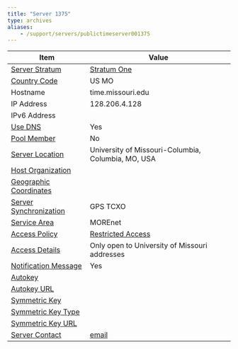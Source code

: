 ```yaml
---
title: "Server 1375"
type: archives
aliases:
    - /support/servers/publictimeserver001375
---
```


| Item | Value |
| ----- | ----- |
| [Server Stratum](/support/servers/serverstratum) | [Stratum One](/support/servers/stratumonetimeservers) |
| [Country Code](/support/servers/countrycode) | US MO |
| Hostname |  time.missouri.edu |
| IP Address |  128.206.4.128 |
| IPv6 Address | |
| [Use DNS](/support/servers/usedns) | Yes |
| [Pool Member](/support/servers/poolmember) | No |
| [Server Location](/support/servers/serverlocation) |  University of Missouri-Columbia, Columbia, MO, USA |
| [Host Organization](/support/servers/hostorganization) | |
| [ Geographic Coordinates](/support/servers/geographiccoordinates) | |
| [Server Synchronization](/support/servers/serversynchronization) |  GPS TCXO  |
| [Service Area](/support/servers/servicearea) |  MOREnet  |
| [Access Policy](/support/servers/accesspolicy) | [Restricted Access](/support/servers/restrictedaccess) |
| [Access Details](/support/servers/accessdetails) |  Only open to University of Missouri addresses  |
| [Notification Message](/support/servers/notificationmessage) | Yes |
| [Autokey](/support/servers/autokey) |  |
| [Autokey URL](/support/servers/autokeyurl) | |
| [Symmetric Key](/support/servers/symmetrickey) |  |
| [Symmetric Key Type](/support/servers/symmetrickeytype) | |
| [Symmetric Key URL](/support/servers/symmetrickeyurl) | |
| [Server Contact](/support/servers/servercontact) | [email](mailto:mudoitcsglinux@missouri.edu) |